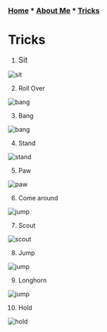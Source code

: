 ### [Home](README.md) * [About Me](Aboutme.md) * [Tricks](Tricks.md)
# Tricks
1. <big>Sit</big>
  
  ![sit](IMG_4277.gif)

2. Roll Over

  ![bang](IMG_4287.gif)

3. Bang

  ![bang](IMG_4281.gif)

4. Stand

  ![stand](IMG_4279.gif)

5. Paw

  ![paw](IMG_4278.gif)

6. Come around

  ![jump](IMG_4284.gif)

7. Scout

  ![scout](IMG_4282.gif)

8. Jump

  ![jump](IMG_4283.gif)
  
9. Longhorn

  ![jump](IMG_4285.gif)

10. Hold

  ![hold](IMG_4286.gif)
